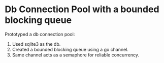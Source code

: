 # Db Connection Pool with a bounded blocking queue


Prototyped a db connection pool:
1. Used sqlite3 as the db.
2. Created a bounded blocking queue using a go channel.
3. Same channel acts as a semaphore for reliable concurrency.
